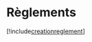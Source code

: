 # Règlements

[!include[creationreglement](reglements.creationreglement.autogen.md)]





















































































